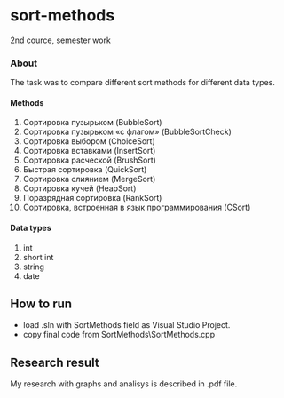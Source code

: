 # sort-methods
2nd cource, semester work 

### About
The task was to compare different sort methods for different data types. 

#### Methods
1.	Сортировка пузырьком (BubbleSort)
2.	Сортировка пузырьком «с флагом» (BubbleSortCheck)
3.	Сортировка выбором (ChoiceSort)
4.	Сортировка вставками (InsertSort)
5.	Сортировка расческой (BrushSort)
6.	Быстрая сортировка (QuickSort)
7.	Сортировка слиянием (MergeSort)
8.	Сортировка кучей (HeapSort)
9.	Поразрядная сортировка (RankSort)
10.	 Сортировка, встроенная в язык программирования (CSort)

#### Data types
1. int
2. short int
3. string
4. date

## How to run
- load .sln with SortMethods field as Visual Studio Project.
- copy final code from SortMethods\SortMethods.cpp

## Research result
My research with graphs and analisys is described in .pdf file.
